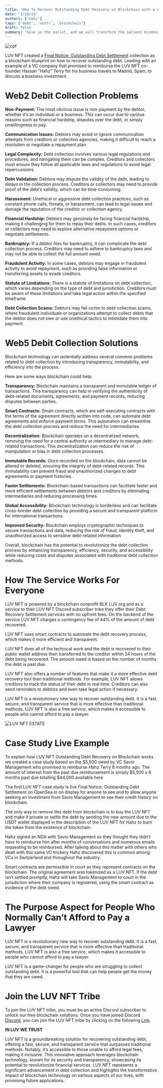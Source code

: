 ```yaml
---
title: 'How To Recover Outstanding Debt Recovery on Blockchain with a LUV NFT for Free'
date: '1/28/24'
authors: ['hahz']
tags: ['debt', 'nostr', 'blockchain']
draft: false
summary: "Give us the ballot, and we will transform the salient misdeeds of bloodthirsty mobs into the calculated good deeds of orderly citizens. - Martin Luther King Jr.'s"
---
```


![cpf](https://i.imgur.com/cHcSZqF.jpeg)

LUV NFT created a [Final Notice: Outstanding Debt Settlement](https://vote.luvnft.com) collection as a blockchain blueprint on how to recover outstanding debt. Leading with an example of a VC company that promised to reimburse the LUV NFT co-founder Hassan “Hahz” Terry for his business travels to Madrid, Spain, to discuss a business investment.

# Web2 Debit Collection Problems 

**Non-Payment:** The most obvious issue is non-payment by the debtor, whether it’s an individual or a business. This can occur due to various reasons such as financial hardship, disputes over the debt, or simply unwillingness to pay.

**Communication Issues:** Debtors may avoid or ignore communication attempts from creditors or collection agencies, making it difficult to reach a resolution or negotiate a repayment plan.

**Legal Complexity:** Debt collection involves various legal regulations and procedures, and navigating them can be complex. Creditors and collectors must ensure they follow all applicable laws and regulations to avoid legal repercussions.

**Debt Validation:** Debtors may dispute the validity of the debt, leading to delays in the collection process. Creditors or collectors may need to provide proof of the debt’s validity, which can be time-consuming.

**Harassment:** Unethical or aggressive debt collection practices, such as constant phone calls, threats, or harassment, can lead to legal issues and damage the reputation of the creditor or collection agency.

**Financial Hardship:** Debtors may genuinely be facing financial hardship, making it challenging for them to repay their debts. In such cases, creditors or collectors may need to explore alternative repayment options or negotiate settlements.

**Bankruptcy:** If a debtor files for bankruptcy, it can complicate the debt collection process. Creditors may need to adhere to bankruptcy laws and may not be able to collect the full amount owed.

**Fraudulent Activity:** In some cases, debtors may engage in fraudulent activity to avoid repayment, such as providing false information or transferring assets to evade creditors.

**Statute of Limitations:** There is a statute of limitations on debt collection, which varies depending on the type of debt and jurisdiction. Creditors must be aware of these limitations and take legal action within the specified timeframe.

**Debt Collection Scams:** Debtors may fall victim to debt collection scams, where fraudulent individuals or organizations attempt to collect debts that the debtor does not owe or use unethical tactics to intimidate them into payment.

# Web5 Debit Collection Solutions

Blockchain technology can potentially address several common problems related to debt collection by introducing transparency, immutability, and efficiency into the process.

Here are some ways blockchain could help:

**Transparency:** Blockchain maintains a transparent and immutable ledger of transactions. This transparency can help in verifying the authenticity of debt-related documents, agreements, and payment records, reducing disputes between parties.

**Smart Contracts:** Smart contracts, which are self-executing contracts with the terms of the agreement directly written into code, can automate debt agreements and enforce payment terms. This automation can streamline the debt collection process and reduce the need for intermediaries.

**Decentralization:** Blockchain operates on a decentralized network, removing the need for a central authority or intermediary to manage debt-related transactions. This decentralization can reduce the risk of manipulation or bias in debt collection processes.

**Immutable Records:** Once recorded on the blockchain, data cannot be altered or deleted, ensuring the integrity of debt-related records. This immutability can prevent fraud and unauthorized changes to debt agreements or payment histories.

**Faster Settlements:** Blockchain-based transactions can facilitate faster and more efficient settlements between debtors and creditors by eliminating intermediaries and reducing processing times.

**Global Accessibility:** Blockchain technology is borderless and can facilitate cross-border debt collection by providing a secure and transparent platform for international transactions.

**Improved Security:** Blockchain employs cryptographic techniques to secure transactions and data, reducing the risk of fraud, identity theft, and unauthorized access to sensitive debt-related information.

Overall, blockchain has the potential to revolutionize the debt collection process by enhancing transparency, efficiency, security, and accessibility while reducing costs and disputes associated with traditional debt collection methods.

# How The Service Works For Everyone

LUV NFT is powered by a blockchain nonprofit BLK LUV org and as a service to their LUV NFT Discord subscriber tribe they offer their Debt Recovery Settlement services with no upfront fees. On the backend of the service LUV NFT charges a contingency fee of 44% of the amount of debt recovered.

LUV NFT uses smart contracts to automate the debt recovery process, which makes it more efficient and transparent.

LUV NFT does all of the technical work and the debt is recovered to their public wallet address then transferred to the creditor within 24 hours of the debt being recovered. The amount owed is based on the number of months the debt is past due.

LUV NFT also offers a number of features that make it a more effective debt recovery tool than traditional methods. For example, LUV NFT allows creditors to track the status of their debt in real time. Creditors can also send reminders to debtors and even take legal action if necessary.

LUV NFT is a revolutionary new way to recover outstanding debt. It is a fast, secure, and transparent service that is more effective than traditional methods. LUV NFT is also a free service, which makes it accessible to people who cannot afford to pay a lawyer.

![LUV NFT ESTATE](https://i.imgur.com/gcFjT1D.jpeg)
# Case Study Live Example

To explain how LUV NFT Outstanding Debt Recovery on Blockchain works we created a case study based on the $5,500 owed by VC Savio Management who promised to reimburse Hahz Terry 8 months ago. The amount of interest from the past due reimbursement is simply $5,500 x 8 months past due totalling $44,000 available here

The first LUV NFT case study is live Final Notice: Outstanding Debt Settlement on OpenSea.io on display for anyone to see and to allow anyone seeking an investment from Savio Management to see their credit history on blockchain.

The only way to remove this debt from blockchain is to buy the LUV NFT and make it private or settle the debt by sending the new amount due to the USDT wallet displayed in the description of the LUV NFT for Hahz to burn the token from the existence of blockchain.

Hahz signed an NDA with Savio Management so they thought they didn’t have to reimburse him after months of conversations and numerous emails requesting to be reimbursed. After talking about this matter with others who dealt with this same VC trickery Hahz discovered this is common among VCs in Switzerland and throughout the industry.

Smart contracts are permissible in court as they represent contracts on the blockchain. The original agreement was tokenized as a LUV NFT. If the debt isn’t settled promptly, Hahz will take Savio Management to court in the jurisdiction where their company is registered, using the smart contract as evidence of the debt owed.

# The Purpose Aspect for People Who Normally Can’t Afford to Pay a Lawyer

LUV NFT is a revolutionary new way to recover outstanding debt. It is a fast, secure, and transparent service that is more effective than traditional methods. LUV NFT is also a free service, which makes it accessible to people who cannot afford to pay a lawyer.

LUV NFT is a game-changer for people who are struggling to collect outstanding debt. It is a powerful tool that can help people get the money that they are owed.

# Join the LUV NFT Tribe

To join the LUV NFT tribe, you must be an active Discord subscriber to unlock our free blockchain solutions. Once you have joined Discord [Discord](https://luvgames.luvnft.com), you can join the LUV NFT tribe by clicking on the following [Link](https://linktr.ee/luvnft).

**IN LUV WE TRUST**

LUV NFT is a groundbreaking solution for recovering outstanding debt, offering a fast, secure, and transparent service that surpasses traditional methods. Notably, it’s accessible to those unable to afford legal fees, making it inclusive. This innovative approach leverages blockchain technology, known for its security and transparency, showcasing its potential to revolutionize financial services. LUV NFT represents a significant advancement in debt collection and highlights the transformative impact of blockchain technology on various aspects of our lives, with promising future applications.
